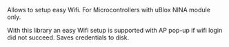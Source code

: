 Allows to setup easy Wifi. For Microcontrollers with uBlox NINA module only.

With this library an easy Wifi setup is supported with AP pop-up if wifi login did not succeed. Saves credentials to disk.
